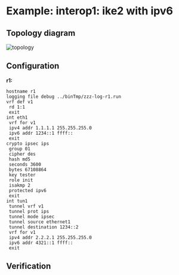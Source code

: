 # Example: interop1: ike2 with ipv6

## **Topology diagram**

![topology](/img/intop1-ike202.tst.png)

## **Configuration**

**r1:**
```
hostname r1
logging file debug ../binTmp/zzz-log-r1.run
vrf def v1
 rd 1:1
 exit
int eth1
 vrf for v1
 ipv4 addr 1.1.1.1 255.255.255.0
 ipv6 addr 1234::1 ffff::
 exit
crypto ipsec ips
 group 01
 cipher des
 hash md5
 seconds 3600
 bytes 67108864
 key tester
 role init
 isakmp 2
 protected ipv6
 exit
int tun1
 tunnel vrf v1
 tunnel prot ips
 tunnel mode ipsec
 tunnel source ethernet1
 tunnel destination 1234::2
 vrf for v1
 ipv4 addr 2.2.2.1 255.255.255.0
 ipv6 addr 4321::1 ffff::
 exit
```

## **Verification**
